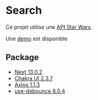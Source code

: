 
# Search
Ce projet utilise une [API Star Wars](https://swapi.dev/).

Une [demo](https://www.npmjs.com/package/create-next-app) est disponible
## Package

 - [Next 13.0.2](https://www.npmjs.com/package/create-next-app)
 - [Chakra UI 2.3.7](https://www.npmjs.com/package/@chakra-ui/react)
 - [Axios 1.1.3](https://www.npmjs.com/package/axios)
 - [use-debounce 8.0.4](https://www.npmjs.com/package/use-debounce)